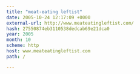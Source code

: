 ```yaml
---
title: "meat-eating leftist"
date: 2005-10-24 12:17:09 +0000
external-url: http://www.meateatingleftist.com/
hash: 27550874eb3110538dedcab69e21dca0
year: 2005
month: 10
scheme: http
host: www.meateatingleftist.com
path: /

---
```



